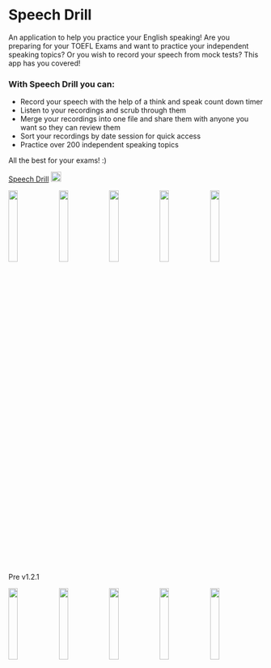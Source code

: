 # Speech Drill
An application to help you practice your English speaking!
Are you preparing for your TOEFL Exams and want to practice your independent speaking topics? Or you wish to record your speech from mock tests? 
This app has you covered!

### With Speech Drill you can:

* Record your speech with the help of a think and speak count down timer
* Listen to your recordings and scrub through them
* Merge your recordings into one file and share them with anyone you want so they can review them
* Sort your recordings by date session for quick access
* Practice over 200 independent speaking topics

All the best for your exams! :)

[Speech Drill](https://itunes.apple.com/us/app/speech-drill/id1433796147?ls=1&mt=8) <img src="https://github.com/parthv21/Speech-Drill/blob/master/logo.png" width="20px" alt="Speech-Drill Logo">

<img src="https://github.com/parthv21/TOEFL-Speaking/blob/master/screenshots/success.png" width="19%"> <img src="https://github.com/parthv21/TOEFL-Speaking/blob/master/screenshots/delete.png" width="19%"> <img src="https://github.com/parthv21/TOEFL-Speaking/blob/master/screenshots/export.png" width="19%"> <img src="https://github.com/parthv21/TOEFL-Speaking/blob/master/screenshots/sidenav.png" width="19%"> <img src="https://github.com/parthv21/TOEFL-Speaking/blob/master/screenshots/info.png" width="19%"> 


Pre v1.2.1

<img src="https://github.com/parthv21/TOEFL-Speaking/blob/master/screenshots/success_old.png" width="19%"> <img src="https://github.com/parthv21/TOEFL-Speaking/blob/master/screenshots/delete_old.png" width="19%"> <img src="https://github.com/parthv21/TOEFL-Speaking/blob/master/screenshots/export_old.png" width="19%"> <img src="https://github.com/parthv21/TOEFL-Speaking/blob/master/screenshots/sidenav_old.png" width="19%"> <img src="https://github.com/parthv21/TOEFL-Speaking/blob/master/screenshots/info_old.png" width="19%"> 
